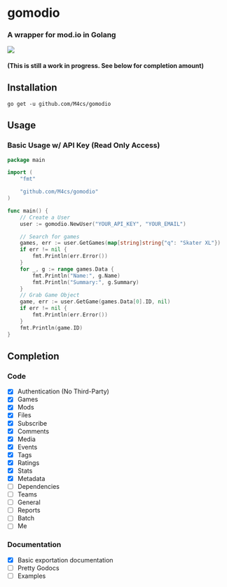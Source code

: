 # gomodio
### A wrapper for mod.io in Golang

<a href="https://goreportcard.com/report/github.com/M4cs/gomodio"><img src="https://goreportcard.com/badge/github.com/M4cs/gomodio"></a>

#### (This is still a work in progress. See below for completion amount)

## Installation

```
go get -u github.com/M4cs/gomodio
```

## Usage

### Basic Usage w/ API Key (Read Only Access)

```go
package main

import (
    "fmt"

    "github.com/M4cs/gomodio"
)

func main() {
    // Create a User
    user := gomodio.NewUser("YOUR_API_KEY", "YOUR_EMAIL")

    // Search for games
    games, err := user.GetGames(map[string]string{"q": "Skater XL"})
    if err != nil {
        fmt.Println(err.Error())
    }
    for _, g := range games.Data {
        fmt.Println("Name:", g.Name)
        fmt.Println("Summary:", g.Summary)
    }
    // Grab Game Object
    game, err := user.GetGame(games.Data[0].ID, nil)
    if err != nil {
        fmt.Println(err.Error())
    }
    fmt.Println(game.ID)
}
```

## Completion

### Code
- [X] Authentication (No Third-Party)
- [X] Games
- [X] Mods
- [X] Files
- [X] Subscribe
- [X] Comments
- [X] Media
- [X] Events
- [X] Tags
- [X] Ratings
- [X] Stats
- [X] Metadata
- [ ] Dependencies
- [ ] Teams
- [ ] General
- [ ] Reports
- [ ] Batch
- [ ] Me

### Documentation
- [X] Basic exportation documentation
- [ ] Pretty Godocs
- [ ] Examples